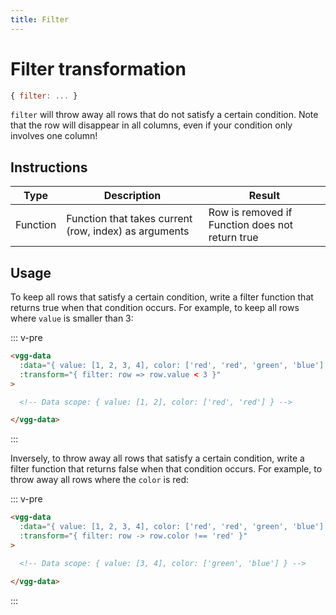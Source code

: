 ```yaml
---
title: Filter
---
```


# Filter transformation

```js
{ filter: ... }
```

`filter` will throw away all rows that do not satisfy a certain condition.
Note that the row will disappear in all columns, even if your condition only
involves one column!

## Instructions

| Type     | Description                                           | Result                                          |
| -------- | ----------------------------------------------------- | ----------------------------------------------- |
| Function | Function that takes current (row, index) as arguments | Row is removed if Function does not return true |

## Usage

To keep all rows that satisfy a certain condition, write a filter function that
returns true when that condition occurs. For example, to keep all rows where
`value` is smaller than 3:

::: v-pre
```html
<vgg-data
  :data="{ value: [1, 2, 3, 4], color: ['red', 'red', 'green', 'blue'] }"
  :transform="{ filter: row => row.value < 3 }"
>

  <!-- Data scope: { value: [1, 2], color: ['red', 'red'] } -->

</vgg-data>
```
:::

Inversely, to throw away all rows that satisfy a certain condition, write a filter
function that returns false when that condition occurs. For example, to throw away
all rows where the `color` is red:

::: v-pre
```html
<vgg-data
  :data="{ value: [1, 2, 3, 4], color: ['red', 'red', 'green', 'blue'] }"
  :transform="{ filter: row -> row.color !== 'red' }"
>

  <!-- Data scope: { value: [3, 4], color: ['green', 'blue'] } -->

</vgg-data>
```
:::
